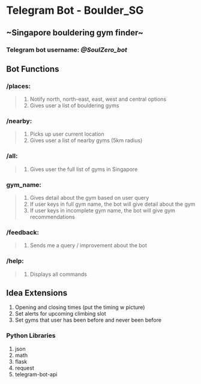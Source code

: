 # **Telegram Bot** - Boulder_SG
## ~Singapore bouldering gym finder~
### Telegram bot username: _@SoulZero_bot_

## Bot Functions
### /places: 
> 1. Notify north, north-east, east, west and central options
> 2. Gives user a list of bouldering gyms

### /nearby:
> 1. Picks up user current location
> 2. Gives user a list of nearby gyms (5km radius)

### /all:
> 1. Gives user the full list of gyms in Singapore

### gym_name:
> 1. Gives detail about the gym based on user query
> 2. If user keys in full gym name, the bot will give detail about the gym
> 3. If user keys in incomplete gym name, the bot will give gym recommendations

### /feedback:
> 1. Sends me a query / improvement about the bot

### /help:
> 1. Displays all commands

## Idea Extensions
1. Opening and closing times (put the timing w picture)
2. Set alerts for upcoming climbing slot
3. Set gyms that user has been before and never been before

### Python Libraries
1. json
2. math
3. flask
4. request
5. telegram-bot-api